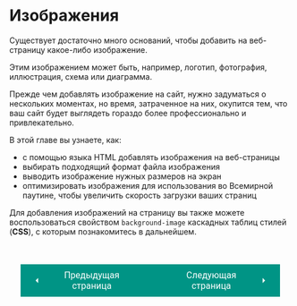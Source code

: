 # Изображения

Существует достаточно много оснований, чтобы добавить на веб-страницу какое-либо изображение.

Этим изображением может быть, например, логотип, фотография, иллюстрация, схема или диаграмма.

Прежде чем добавлять изображение на сайт, нужно задуматься о нескольких моментах, но время, затраченное на них, окупится тем, что ваш сайт будет выглядеть гораздо более профессионально и привлекательно.

В этой главе вы узнаете, как:

* с помощью языка HTML добавлять изображения на веб-страницы
* выбирать подходящий формат файла изображения
* выводить изображение нужных размеров на экран
* оптимизировать изображения для использования во Всемирной паутине, чтобы увеличить скорость загрузки ваших страниц

Для добавления изображений на страницу вы также можете воспользоваться свойством `background-image` каскадных таблиц стилей (**CSS**), с которым познакомитесь в дальнейшем.

<div style="display: flex; justify-content: space-between; padding: 20px; margin-top:30px;"><button class="custom-button" style="background-color: rgb(0, 148, 133); color: white; font-family: 'Roboto', sans-serif; border: none; cursor: pointer; padding: 10px 20px; font-size: 16px; display: flex; align-items: center;" onclick="window.location.href='/sitetest/html/media'"><svg xmlns="http://www.w3.org/2000/svg" viewBox="0 0 24 24" style="fill: white; width: 20px; height: 20px;"><path d="M15 18l-6-6 6-6" /></svg><span style="margin: 0 10px;">Предыдущая страница</span></button><button class="custom-button" style="background-color: rgb(0, 148, 133); color: white; font-family: 'Roboto', sans-serif; border: none; cursor: pointer; padding: 10px 20px; font-size: 16px; display: flex; align-items: center;" onclick="window.location.href='/sitetest/html/media/images/add'"><span style="margin: 0 10px;">Следующая страница</span><svg xmlns="http://www.w3.org/2000/svg" viewBox="0 0 24 24" style="fill: white; width: 20px; height: 20px;"><path d="M9 18l6-6-6-6" /></svg></button></div>
